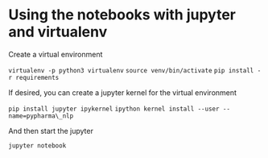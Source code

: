 # Using the notebooks with jupyter and virtualenv

Create a virtual environment

`virtualenv -p python3 virtualenv`
`source venv/bin/activate`
`pip install -r requirements`

If desired, you can create a jupyter kernel for the virtual environment

`pip install jupyter ipykernel`
`ipython kernel install --user --name=pypharma\_nlp`

And then start the jupyter

`jupyter notebook`
